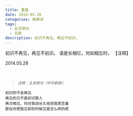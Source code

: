 ```yaml
---
title: 重逢
date: 2014-05-28
categories: 格律诗
tags:
  - 五言绝句
  - 五绝
description: 初识不再见，再见不初识。
---
```


初识不再见，再见不初识。
语是长相忆，何如相忘时。
【注释】

2014.05.28

<br/>
<blockquote>
<p><small><i>注释：五言绝句（中华新韵）</i></small></p>
</blockquote>

```
初识的不会再见
再见的已不是初识那人
再次相见，你对我说长久地将我思念着
那在你把我忘却的时候又是怎么样的呢
```